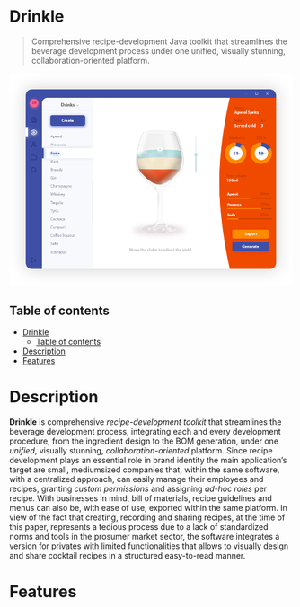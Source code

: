 # Drinkle
> Comprehensive recipe-development Java toolkit that streamlines the beverage development
process under one unified, visually stunning, collaboration-oriented platform. 

<span style="display:block;text-align:center">
    <img src="./assets/drinkle-screenshot.png" alt="vue-spritecore logo">
</span>

## Table of contents

- [Drinkle](#drinkle)
  - [Table of contents](#table-of-contents)
- [Description](#description)
- [Features](#features)

# Description

**Drinkle** is comprehensive _recipe-development toolkit_ that streamlines the beverage development
process, integrating each and every development procedure, from the ingredient design to the BOM
generation, under one _unified_, visually stunning, _collaboration-oriented_ platform. Since recipe
development plays an essential role in brand identity the main application’s target are small, mediumsized companies that, within the same software, with a centralized approach, can easily manage their
employees and recipes, granting _custom permissions_ and assigning _ad-hoc roles_ per recipe. With
businesses in mind, bill of materials, recipe guidelines and menus can also be, with ease of use, exported
within the same platform. In view of the fact that creating, recording and sharing recipes, at the time of
this paper, represents a tedious process due to a lack of standardized norms and tools in the prosumer
market sector, the software integrates a version for privates with limited functionalities that allows to
visually design and share cocktail recipes in a structured easy-to-read manner.


# Features

